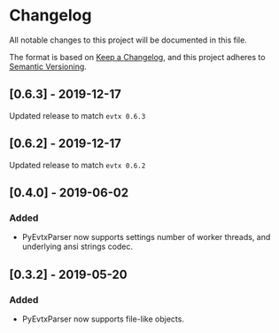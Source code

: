 # Changelog
All notable changes to this project will be documented in this file.

The format is based on [Keep a Changelog](https://keepachangelog.com/en/1.0.0/),
and this project adheres to [Semantic Versioning](https://semver.org/spec/v2.0.0.html).

## [0.6.3] - 2019-12-17

Updated release to match `evtx 0.6.3`


## [0.6.2] - 2019-12-17

Updated release to match `evtx 0.6.2`


## [0.4.0] - 2019-06-02

### Added
- PyEvtxParser now supports settings number of worker threads,
  and underlying ansi strings codec.

## [0.3.2] - 2019-05-20

### Added
- PyEvtxParser now supports file-like objects.